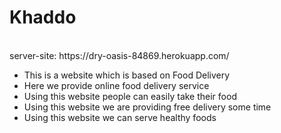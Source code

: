 # Khaddo
</br>
server-site: https://dry-oasis-84869.herokuapp.com/
<div>
  <ul>
    <li> This is a website which is based on Food Delivery </li>
    <li> Here we provide online food delivery service </li>
    <li> Using this website people can easily take their food </li>
    <li> Using this website we are providing free  delivery some time </li>
    <li> Using this website we can serve healthy foods </li>
 </ul>
</div>
